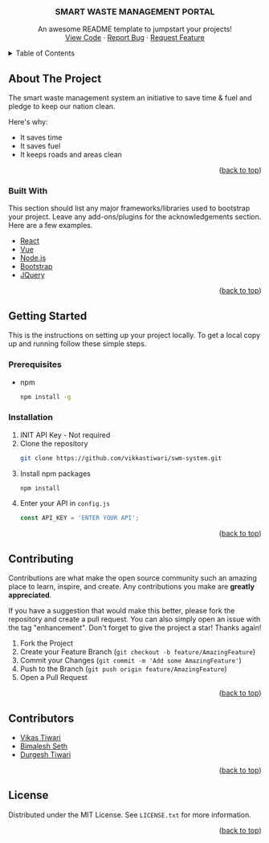 <div id="top"></div>


<!-- PROJECT LOGO -->
<br />
<div align="center">
<!--   <a href="https://github.com/vikkastiwari/swm-system">
    <img src="images/logo.png" alt="Logo" width="80" height="80">
  </a> -->

  <h3 align="center">SMART WASTE MANAGEMENT PORTAL</h3>

  <p align="center">
    An awesome README template to jumpstart your projects!
    <br />
    <a href="https://github.com/vikkastiwari/swm-system/">View Code</a>
    ·
    <a href="https://github.com/vikkastiwari/swm-system/issues">Report Bug</a>
    ·
    <a href="https://github.com/vikkastiwari/swm-system/issues">Request Feature</a>
  </p>
</div>



<!-- TABLE OF CONTENTS -->
<details>
  <summary>Table of Contents</summary>
  <ol>
    <li>
      <a href="#about-the-project">About The Project</a>
      <ul>
        <li><a href="#built-with">Built With</a></li>
      </ul>
    </li>
    <li>
      <a href="#getting-started">Getting Started</a>
      <ul>
        <li><a href="#prerequisites">Prerequisites</a></li>
        <li><a href="#installation">Installation</a></li>
      </ul>
    </li>
    <li><a href="#contributing">Contributing</a></li>
    <li><a href="#contributors">Contributors</a></li>
    <li><a href="#license">License</a></li>
  </ol>
</details>



<!-- ABOUT THE PROJECT -->
## About The Project

The smart waste management system an initiative to save time & fuel and pledge to keep our nation clean. 

Here's why:
* It saves time
* It saves fuel
* It keeps roads and areas clean 

<p align="right">(<a href="#top">back to top</a>)</p>



### Built With

This section should list any major frameworks/libraries used to bootstrap your project. Leave any add-ons/plugins for the acknowledgements section. Here are a few examples.

* [React](https://reactjs.org/)
* [Vue](https://vuejs.org/)
* [Node.js](https://nodejs.org/)
* [Bootstrap](https://getbootstrap.com)
* [JQuery](https://jquery.com)

<p align="right">(<a href="#top">back to top</a>)</p>



<!-- GETTING STARTED -->
## Getting Started

This is the instructions on setting up your project locally.
To get a local copy up and running follow these simple steps.

### Prerequisites

* npm
  ```sh
  npm install -g
  ```

### Installation

1. INIT API Key - Not required
2. Clone the repository
   ```sh
   git clone https://github.com/vikkastiwari/swm-system.git
   ```
3. Install npm packages
   ```sh
   npm install
   ```
4. Enter your API in `config.js`
   ```js
   const API_KEY = 'ENTER YOUR API';
   ```

<p align="right">(<a href="#top">back to top</a>)</p>

<!-- CONTRIBUTING -->
## Contributing

Contributions are what make the open source community such an amazing place to learn, inspire, and create. Any contributions you make are **greatly appreciated**.

If you have a suggestion that would make this better, please fork the repository and create a pull request. You can also simply open an issue with the tag "enhancement".
Don't forget to give the project a star! Thanks again!

1. Fork the Project
2. Create your Feature Branch (`git checkout -b feature/AmazingFeature`)
3. Commit your Changes (`git commit -m 'Add some AmazingFeature'`)
4. Push to the Branch (`git push origin feature/AmazingFeature`)
5. Open a Pull Request

<p align="right">(<a href="#top">back to top</a>)</p>

<!-- CONTRIBUTORS -->
## Contributors

* [Vikas Tiwari](https://www.linkedin.com/in/vikas-tiwari-1b051818b/)
* [Bimalesh Seth](https://www.linkedin.com/in/bimaleshseth/)
* [Durgesh Tiwari](https://www.linkedin.com/in/durgesh98/)

<p align="right">(<a href="#top">back to top</a>)</p>

<!-- LICENSE -->
## License

Distributed under the MIT License. See `LICENSE.txt` for more information.

<p align="right">(<a href="#top">back to top</a>)</p>


<!-- MARKDOWN LINKS & IMAGES -->
<!-- https://www.markdownguide.org/basic-syntax/#reference-style-links -->
[contributors-shield]: https://img.shields.io/github/contributors/vikkastiwari/swm-system.svg?style=for-the-badge
[contributors-url]: https://github.com/vikkastiwari/swm-system/graphs/contributors
[forks-shield]: https://img.shields.io/github/forks/vikkastiwari/swm-system.svg?style=for-the-badge
[forks-url]: https://github.com/vikkastiwari/swm-system/network/members
[stars-shield]: https://img.shields.io/github/stars/vikkastiwari/swm-system.svg?style=for-the-badge
[stars-url]: https://github.com/vikkastiwari/swm-system/stargazers
[issues-shield]: https://img.shields.io/github/issues/vikkastiwari/swm-system.svg?style=for-the-badge
[issues-url]: https://github.com/vikkastiwari/swm-system/issues
[license-shield]: https://img.shields.io/github/license/vikkastiwari/swm-system.svg?style=for-the-badge
[license-url]: https://github.com/vikkastiwari/swm-system/blob/master/LICENSE.txt
[linkedin-shield]: https://img.shields.io/badge/-LinkedIn-black.svg?style=for-the-badge&logo=linkedin&colorB=555
[linkedin-url]: https://linkedin.com/in/othneildrew
